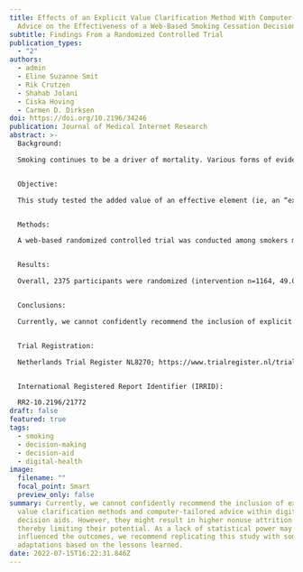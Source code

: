 ```yaml
---
title: Effects of an Explicit Value Clarification Method With Computer-Tailored
  Advice on the Effectiveness of a Web-Based Smoking Cessation Decision Aid
subtitle: Findings From a Randomized Controlled Trial
publication_types:
  - "2"
authors:
  - admin
  - Eline Suzanne Smit
  - Rik Crutzen
  - Shahab Jolani
  - Ciska Hoving
  - Carmen D. Dirksen
doi: https://doi.org/10.2196/34246
publication: Journal of Medical Internet Research
abstract: >-
  Background:

  Smoking continues to be a driver of mortality. Various forms of evidence-based cessation assistance exist; however, their use is limited. The choice between them may also induce decisional conflict. Offering decision aids (DAs) may be beneficial; however, insights into their effective elements are lacking.


  Objective:

  This study tested the added value of an effective element (ie, an “explicit value clarification method” paired with computer-tailored advice indicating the most fitting cessation assistance) of a web-based smoking cessation DA.


  Methods:

  A web-based randomized controlled trial was conducted among smokers motivated to stop smoking within 6 months. The intervention group received a DA with the aforementioned elements, and the control group received the same DA without these elements. The primary outcome measure was 7-day point prevalence abstinence 6 months after baseline (time point 3 [t=3]). Secondary outcome measures were 7-day point prevalence of abstinence 1 month after baseline (time point 2 [t=2]), evidence-based cessation assistance use (t=2 and t=3), and decisional conflict (immediately after DA; time point 1). Logistic and linear regression analyses were performed to assess the outcomes. Analyses were conducted following 2 (decisional conflict) and 3 (smoking cessation) outcome scenarios: complete cases, worst-case scenario (assuming that dropouts still smoked), and multiple imputations. A priori sample size calculation indicated that 796 participants were needed. The participants were mainly recruited on the web (eg, social media). All the data were self-reported.


  Results:

  Overall, 2375 participants were randomized (intervention n=1164, 49.01%), of whom 599 (25.22%; intervention n=275, 45.91%) completed the DAs, and 276 (11.62%; intervention n=143, 51.81%), 97 (4.08%; intervention n=54, 55.67%), and 103 (4.34%; intervention n=56, 54.37%) completed time point 1, t=2, and t=3, respectively. More participants stopped smoking in the intervention group (23/63, 37%) than in the control group (14/52, 27%) after 6 months; however, this was only statistically significant in the worst-case scenario (crude P=.02; adjusted P=.04). Effects on the secondary outcomes were only observed for smoking abstinence after 1 month (15/55, 27%, compared with 7/46, 15%, in the crude and adjusted models, respectively; P=.02) and for cessation assistance uptake after 1 month (26/56, 46% compared with 18/47, 38% only in the crude model; P=.04) and 6 months (38/61, 62% compared with 26/50, 52%; crude P=.01; adjusted P=.02) but only in the worst-case scenario. Nonuse attrition was 34.19% higher in the intervention group than in the control group (P<.001).


  Conclusions:

  Currently, we cannot confidently recommend the inclusion of explicit value clarification methods and computer-tailored advice. However, they might result in higher nonuse attrition rates, thereby limiting their potential. As a lack of statistical power may have influenced the outcomes, we recommend replicating this study with some adaptations based on the lessons learned.


  Trial Registration:

  Netherlands Trial Register NL8270; https://www.trialregister.nl/trial/8270


  International Registered Report Identifier (IRRID):

  RR2-10.2196/21772
draft: false
featured: true
tags:
  - smoking
  - decision-making
  - decision-aid
  - digital-health
image:
  filename: ""
  focal_point: Smart
  preview_only: false
summary: Currently, we cannot confidently recommend the inclusion of explicit
  value clarification methods and computer-tailored advice within digital
  decision aids. However, they might result in higher nonuse attrition rates,
  thereby limiting their potential. As a lack of statistical power may have
  influenced the outcomes, we recommend replicating this study with some
  adaptations based on the lessons learned.
date: 2022-07-15T16:22:31.846Z
---
```


